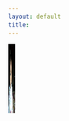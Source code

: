 ```yaml
---
layout: default
title: 
---
```

<a href="/images/Test/1.jpg" download>
  <img src="/images/Test/1.jpg" alt="Test" width="14" height="142">
</a>
